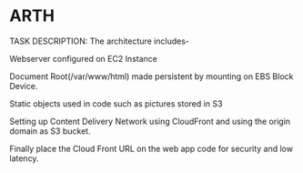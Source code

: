 # ARTH

 TASK DESCRIPTION:
 The architecture includes- 

 Webserver configured on EC2 Instance

 Document Root(/var/www/html) made persistent by mounting on EBS Block Device.

 Static objects used in code such as pictures stored in S3

 Setting up Content Delivery Network using CloudFront and using the origin domain as S3 bucket. 

 Finally place the Cloud Front URL on the web app code for security and low latency.

